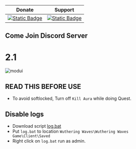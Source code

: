 | Donate | Support |
|-------|------|
| [![Static Badge](https://img.shields.io/badge/myKOFi-pink)](https://ko-fi.com/alyamasha) | [![Static Badge](https://img.shields.io/badge/Discord-blue)](https://discord.gg/yg35E6JQem) |

## Come Join Discord Server

# 2.1
![modui](https://github.com/user-attachments/assets/03edf240-d03b-4a54-9e25-c1582bbd4065)

## READ THIS BEFORE USE
- To avoid softlocked, Turn off `Kill Aura` while doing Quest.

## Disable logs
- Download script [log.bat](https://github.com/Alisa-Mikhailovna/Wuwa-Mod-pak/blob/main/log.bat)
- Put `log.bat` to location `Wuthering Waves\Wuthering Waves Game\Client\Saved`
- Right click on `log.bat` run as admin.

